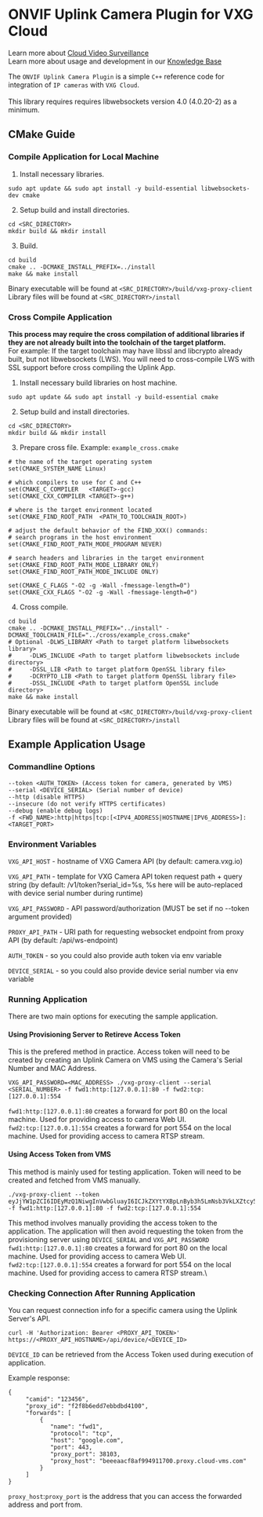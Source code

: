 # ONVIF Uplink Camera Plugin for VXG Cloud

Learn more about <a href="https://www.videoexpertsgroup.com">Cloud Video Surveillance</a>\
Learn more about usage and development in our <a href="https://help.videoexpertsgroup.com/kb/camera-uplink-agent">Knowledge Base</a>

The `ONVIF Uplink Camera Plugin` is a simple `C++` reference code for integration of `IP cameras` with `VXG Cloud`.
<br>
<br>
This library requires requires libwebsockets version 4.0 (4.0.20-2) as a minimum.
<br>


## CMake Guide

### Compile Application for Local Machine
1. Install necessary libraries.
```
sudo apt update && sudo apt install -y build-essential libwebsockets-dev cmake
```
2. Setup build and install directories.
```
cd <SRC_DIRECTORY>
mkdir build && mkdir install
```
3. Build.
```
cd build
cmake .. -DCMAKE_INSTALL_PREFIX=../install
make && make install
```
Binary executable will be found at `<SRC_DIRECTORY>/build/vxg-proxy-client`
Library files will be found at `<SRC_DIRECTORY>/install`


### Cross Compile Application
<b>This process may require the cross compilation of additional libraries if they are not already built into the toolchain of the target platform.</b>\
For example: If the target toolchain may have libssl and libcrypto already built, but not libwebsockets (LWS). You will need to cross-compile LWS with SSL support before cross compiling the Uplink App.

1. Install necessary build libraries on host machine.
```
sudo apt update && sudo apt install -y build-essential cmake
```
2. Setup build and install directories.
```
cd <SRC_DIRECTORY>
mkdir build && mkdir install
```
3. Prepare cross file.
Example: `example_cross.cmake`
```
# the name of the target operating system
set(CMAKE_SYSTEM_NAME Linux)

# which compilers to use for C and C++
set(CMAKE_C_COMPILER   <TARGET>-gcc)
set(CMAKE_CXX_COMPILER <TARGET>-g++)

# where is the target environment located
set(CMAKE_FIND_ROOT_PATH  <PATH_TO_TOOLCHAIN_ROOT>)

# adjust the default behavior of the FIND_XXX() commands:
# search programs in the host environment
set(CMAKE_FIND_ROOT_PATH_MODE_PROGRAM NEVER)

# search headers and libraries in the target environment
set(CMAKE_FIND_ROOT_PATH_MODE_LIBRARY ONLY)
set(CMAKE_FIND_ROOT_PATH_MODE_INCLUDE ONLY)

set(CMAKE_C_FLAGS "-O2 -g -Wall -fmessage-length=0")
set(CMAKE_CXX_FLAGS "-O2 -g -Wall -fmessage-length=0")
```
4. Cross compile.
```
cd build
cmake .. -DCMAKE_INSTALL_PREFIX="../install" -DCMAKE_TOOLCHAIN_FILE="../cross/example_cross.cmake"
# Optional -DLWS_LIBRARY <Path to target platform libwebsockets library>
#     -DLWS_INCLUDE <Path to target platform libwebsockets include directory>
#     -DSSL_LIB <Path to target platform OpenSSL library file>
#     -DCRYPTO_LIB <Path to target platform OpenSSL library file>
#     -DSSL_INCLUDE <Path to target platform OpenSSL include directory>
make && make install
```
Binary executable will be found at `<SRC_DIRECTORY>/build/vxg-proxy-client`\
Library files will be found at `<SRC_DIRECTORY>/install`

## Example Application Usage

### Commandline Options
```
--token <AUTH_TOKEN> (Access token for camera, generated by VMS)
--serial <DEVICE_SERIAL> (Serial number of device)
--http (disable HTTPS)
--insecure (do not verify HTTPS certificates)
--debug (enable debug logs)
-f <FWD_NAME>:http|https|tcp:[<IPV4_ADDRESS|HOSTNAME|IPV6_ADDRESS>]:<TARGET_PORT>
```

### Environment Variables
`VXG_API_HOST` - hostname of VXG Camera API (by default: camera.vxg.io)

`VXG_API_PATH` - template for VXG Camera API token request path + query string
(by default: /v1/token?serial_id=%s, %s here will be auto-replaced with device serial number during runtime)

`VXG_API_PASSWORD` - API password/authorization
(MUST be set if no --token argument provided)

`PROXY_API_PATH` - URI path for requesting websocket endpoint from proxy API
(by default: /api/ws-endpoint)

`AUTH_TOKEN` - so you could also provide auth token via env variable

`DEVICE_SERIAL` - so you could also provide device serial number via env variable

### Running Application
There are two main options for executing the sample application.

#### Using Provisioning Server to Retireve Access Token
This is the prefered method in practice. Access token will need to be created by creating an Uplink Camera on VMS using the Camera's Serial Number and MAC Address.
```
VXG_API_PASSWORD=<MAC_ADDRESS> ./vxg-proxy-client --serial <SERIAL_NUMBER> -f fwd1:http:[127.0.0.1]:80 -f fwd2:tcp:[127.0.0.1]:554
```
`fwd1:http:[127.0.0.1]:80` creates a forward for port 80 on the local machine. Used for providing access to camera Web UI.\
`fwd2:tcp:[127.0.0.1]:554` creates a forward for port 554 on the local machine. Used for providing access to camera RTSP stream.

#### Using Access Token from VMS
This method is mainly used for testing application. Token will need to be created and fetched from VMS manually.
```
./vxg-proxy-client --token eyJjYW1pZCI6IDEyMzQ1NiwgInVwbGluayI6ICJkZXYtYXBpLnByb3h5LmNsb3VkLXZtcy5jb20ifQo= -f fwd1:http:[127.0.0.1]:80 -f fwd2:tcp:[127.0.0.1]:554
```
This method involves manually providing the access token to the application. The application will then avoid requesting the token from the provisioning server using `DEVICE_SERIAL` and `VXG_API_PASSWORD`\
`fwd1:http:[127.0.0.1]:80` creates a forward for port 80 on the local machine. Used for providing access to camera Web UI.\
`fwd2:tcp:[127.0.0.1]:554` creates a forward for port 554 on the local machine. Used for providing access to camera RTSP stream.\

### Checking Connection After Running Application
You can request connection info for a specific camera using the Uplink Server's API.
```
curl -H 'Authorization: Bearer <PROXY_API_TOKEN>' https://<PROXY_API_HOSTNAME>/api/device/<DEVICE_ID>
```
`DEVICE_ID` can be retrieved from the Access Token used during execution of application.

Example response:
```
{
     "camid": "123456",
     "proxy_id": "f2f8b6edd7ebbdbd4100",
     "forwards": [
         {
            "name": "fwd1",
            "protocol": "tcp",
            "host": "google.com",
            "port": 443,
            "proxy_port": 38103,
            "proxy_host": "beeeaacf8af994911700.proxy.cloud-vms.com"
         }
     ]
}
```
`proxy_host`:`proxy_port` is the address that you can access the forwarded address and port from.
